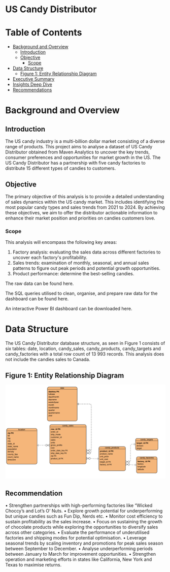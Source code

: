 # US Candy Distributor 

# Table of Contents

- [Background and Overview](#background-and-overview)
    - [Introduction](#introduction)
    - [Objective](#objective)
      - [Scope](#scope)
- [Data Structure](#data-structure)
    - [Figure 1: Entity Relationship Diagram](#figure-1-:-entity-relationship-diagram)
- [Executive Summary](#executive-summary)
- [Insights Deep Dive](#insights-deep-dive)
- [Recommendations](#recommendations)


# Background and Overview
## Introduction
The US candy industry is a multi-billion dollar market consisting of a diverse range of products. This project aims to analyse a dataset of US Candy Distributor obtained from Maven Analytics to uncover the key trends, consumer preferences and opportunities for market growth in the US. The US Candy Distributor has a partnership with five candy factories to distribute 15 different types of candies to customers.

## Objective
The primary objective of this analysis is to provide a detailed understanding of sales dynamics within the US candy market. This includes identifying the most popular candy types and sales trends from 2021 to 2024. By achieving these objectives, we aim to offer the distributor actionable information to enhance their market position and priorities on candies customers love. 

### Scope
This analysis will encompass the following key areas:
1.	Factory analysis: evaluating the sales data across different factories to uncover each factory's profitability.
2.	Sales trends: examination of monthly, seasonal, and annual sales patterns to figure out peak periods and potential growth opportunities.
3.	Product performance: determine the best-selling candies.

The raw data can be found here.

The SQL queries utilised to clean, organise, and prepare raw data for the dashboard can be found here.

An interactive Power BI dashboard can be downloaded here.

# Data Structure
The US Candy Distributor database structure, as seen in Figure 1 consists of six tables: date, location, candy_sales, candy_products, candy_targets and candy_factories with a total row count of 13 993 records. This analysis does not include the candies sales to Canada.

## Figure 1: Entity Relationship Diagram
![ERD](candy_sales_ERD.png)


## Recommendation
•	Strengthen partnerships with high-performing factories like “Wicked Choccy’s and Lot’s O’ Nuts.
•	Explore growth potential for underperforming but unique candies such as Fun Dip, Nerds etc.
•	Monitor cost efficiency to sustain profitability as the sales increase.
•	Focus on sustaining the growth of chocolate products while exploring the opportunities to diversify sales across other categories. 
•	Evaluate the performance of underutilised factories and shipping modes for potential optimisation. 
•	Leverage seasonal trends by scaling inventory and promotions for peak sales season between September to December. 
•	Analyse underperforming periods between January to March for improvement opportunities.
•	Strengthen operation and marketing efforts in states like California, New York and Texas to maximise returns.


